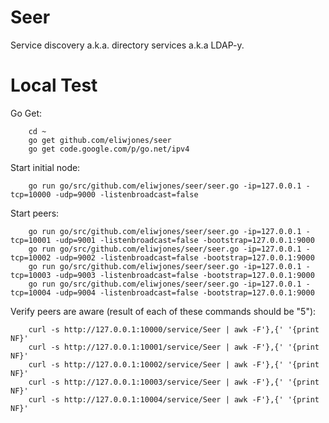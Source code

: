 # Seer

Service discovery a.k.a. directory services a.k.a LDAP-y.

# Local Test

Go Get:
```
	cd ~
	go get github.com/eliwjones/seer
	go get code.google.com/p/go.net/ipv4
```

Start initial node:

```
	go run go/src/github.com/eliwjones/seer/seer.go -ip=127.0.0.1 -tcp=10000 -udp=9000 -listenbroadcast=false
```

Start peers:

```
	go run go/src/github.com/eliwjones/seer/seer.go -ip=127.0.0.1 -tcp=10001 -udp=9001 -listenbroadcast=false -bootstrap=127.0.0.1:9000
	go run go/src/github.com/eliwjones/seer/seer.go -ip=127.0.0.1 -tcp=10002 -udp=9002 -listenbroadcast=false -bootstrap=127.0.0.1:9000
	go run go/src/github.com/eliwjones/seer/seer.go -ip=127.0.0.1 -tcp=10003 -udp=9003 -listenbroadcast=false -bootstrap=127.0.0.1:9000
	go run go/src/github.com/eliwjones/seer/seer.go -ip=127.0.0.1 -tcp=10004 -udp=9004 -listenbroadcast=false -bootstrap=127.0.0.1:9000
```

Verify peers are aware (result of each of these commands should be "5"):
```
	curl -s http://127.0.0.1:10000/service/Seer | awk -F'},{' '{print NF}'
	curl -s http://127.0.0.1:10001/service/Seer | awk -F'},{' '{print NF}'
	curl -s http://127.0.0.1:10002/service/Seer | awk -F'},{' '{print NF}'
	curl -s http://127.0.0.1:10003/service/Seer | awk -F'},{' '{print NF}'
	curl -s http://127.0.0.1:10004/service/Seer | awk -F'},{' '{print NF}'
```

